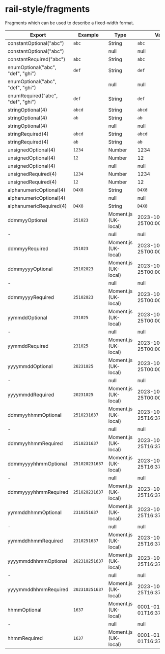 # rail-style/fragments

Fragments which can be used to describe a fixed-width format.

| Export                            | Example        | Type                 | Value                     |
|-----------------------------------|----------------|----------------------|---------------------------|
| constantOptional("abc")           | `abc`          | String               | `abc`                     |
| constantOptional("abc")           | `   `          | null                 | null                      |
| constantRequired("abc")           | `abc`          | String               | `abc`                     |
| enumOptional("abc", "def", "ghi") | `def`          | String               | `def`                     |
| enumOptional("abc", "def", "ghi") | `   `          | null                 | null                      |
| enumRequired("abc", "def", "ghi") | `def`          | String               | `def`                     |
| stringOptional(4)                 | `abcd`         | String               | `abcd`                    |
| stringOptional(4)                 | `ab  `         | String               | `ab`                      |
| stringOptional(4)                 | `    `         | null                 | null                      |
| stringRequired(4)                 | `abcd`         | String               | `abcd`                    |
| stringRequired(4)                 | `ab  `         | String               | `ab`                      |
| unsignedOptional(4)               | `1234`         | Number               | 1234                      |
| unsignedOptional(4)               | `12  `         | Number               | 12                        |
| unsignedOptional(4)               | `    `         | null                 | null                      |
| unsignedRequired(4)               | `1234`         | Number               | 1234                      |
| unsignedRequired(4)               | `12  `         | Number               | 12                        |
| alphanumericOptional(4)           | `D4X8`         | String               | `D4X8`                    |
| alphanumericOptional(4)           | `    `         | null                 | null                      |
| alphanumericRequired(4)           | `D4X8`         | String               | `D4X8`                    |
| ddmmyyOptional                    | `251023`       | Moment.js (UK-local) | 2023-10-25T00:00:00+01:00 |
| -                                 | `      `       | null                 | null                      |
| ddmmyyRequired                    | `251023`       | Moment.js (UK-local) | 2023-10-25T00:00:00+01:00 |
| ddmmyyyyOptional                  | `25102023`     | Moment.js (UK-local) | 2023-10-25T00:00:00+01:00 |
| -                                 | `        `     | null                 | null                      |
| ddmmyyyyRequired                  | `25102023`     | Moment.js (UK-local) | 2023-10-25T00:00:00+01:00 |
| yymmddOptional                    | `231025`       | Moment.js (UK-local) | 2023-10-25T00:00:00+01:00 |
| -                                 | `      `       | null                 | null                      |
| yymmddRequired                    | `231025`       | Moment.js (UK-local) | 2023-10-25T00:00:00+01:00 |
| yyyymmddOptional                  | `20231025`     | Moment.js (UK-local) | 2023-10-25T00:00:00+01:00 |
| -                                 | `        `     | null                 | null                      |
| yyyymmddRequired                  | `20231025`     | Moment.js (UK-local) | 2023-10-25T00:00:00+01:00 |
| ddmmyyhhmmOptional                | `2510231637`   | Moment.js (UK-local) | 2023-10-25T16:37:00+01:00 |
| -                                 | `      `       | null                 | null                      |
| ddmmyyhhmmRequired                | `2510231637`   | Moment.js (UK-local) | 2023-10-25T16:37:00+01:00 |
| ddmmyyyyhhmmOptional              | `251020231637` | Moment.js (UK-local) | 2023-10-25T16:37:00+01:00 |
| -                                 | `        `     | null                 | null                      |
| ddmmyyyyhhmmRequired              | `251020231637` | Moment.js (UK-local) | 2023-10-25T16:37:00+01:00 |
| yymmddhhmmOptional                | `2310251637`   | Moment.js (UK-local) | 2023-10-25T16:37:00+01:00 |
| -                                 | `      `       | null                 | null                      |
| yymmddhhmmRequired                | `2310251637`   | Moment.js (UK-local) | 2023-10-25T16:37:00+01:00 |
| yyyymmddhhmmOptional              | `202310251637` | Moment.js (UK-local) | 2023-10-25T16:37:00+01:00 |
| -                                 | `        `     | null                 | null                      |
| yyyymmddhhmmRequired              | `202310251637` | Moment.js (UK-local) | 2023-10-25T16:37:00+01:00 |
| hhmmOptional                      | `1637`         | Moment.js (UK-local) | 0001-01-01T16:37:00+01:00 |
| -                                 | `        `     | null                 | null                      |
| hhmmRequired                      | `1637`         | Moment.js (UK-local) | 0001-01-01T16:37:00+01:00 |
